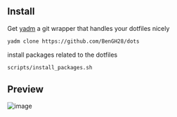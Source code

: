 ## Install

Get [yadm](https://github.com/TheLocehiliosan/yadm) a git wrapper that handles your dotfiles nicely

```sh
yadm clone https://github.com/BenGH28/dots
```

install packages related to the dotfiles

```sh
scripts/install_packages.sh
```

## Preview

![image](https://user-images.githubusercontent.com/45215137/161371797-e23ff8de-0dff-4562-a34c-4069fe250228.png)
